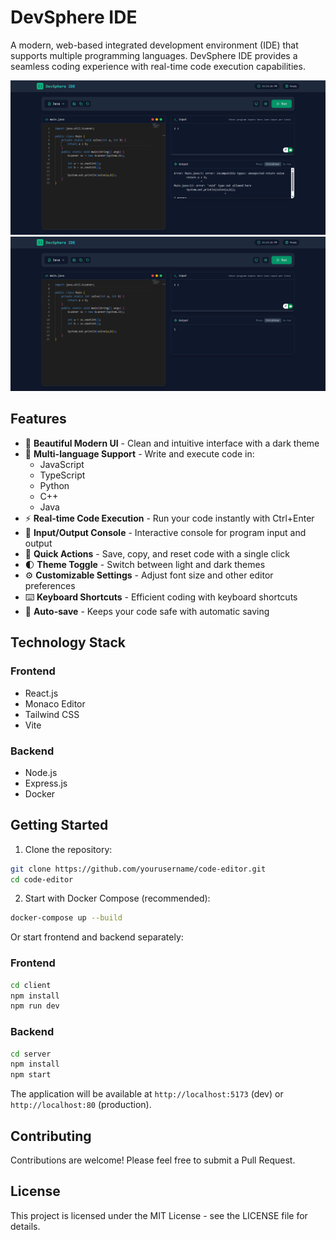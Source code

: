 # DevSphere IDE

A modern, web-based integrated development environment (IDE) that supports multiple programming languages. DevSphere IDE provides a seamless coding experience with real-time code execution capabilities.

![DevSphere IDE View](public_images/view.png)
![DevSphere IDE Additional View](public_images/view2.png)

## Features

- 🎨 **Beautiful Modern UI** - Clean and intuitive interface with a dark theme
- 🌈 **Multi-language Support** - Write and execute code in:
  - JavaScript
  - TypeScript
  - Python
  - C++
  - Java
- ⚡ **Real-time Code Execution** - Run your code instantly with Ctrl+Enter
- 📝 **Input/Output Console** - Interactive console for program input and output
- 🎯 **Quick Actions** - Save, copy, and reset code with a single click
- 🌓 **Theme Toggle** - Switch between light and dark themes
- ⚙️ **Customizable Settings** - Adjust font size and other editor preferences
- ⌨️ **Keyboard Shortcuts** - Efficient coding with keyboard shortcuts
- 💾 **Auto-save** - Keeps your code safe with automatic saving

## Technology Stack

### Frontend
- React.js
- Monaco Editor
- Tailwind CSS
- Vite

### Backend
- Node.js
- Express.js
- Docker

## Getting Started

1. Clone the repository:
```bash
git clone https://github.com/yourusername/code-editor.git
cd code-editor
```

2. Start with Docker Compose (recommended):
```bash
docker-compose up --build
```

Or start frontend and backend separately:

### Frontend
```bash
cd client
npm install
npm run dev
```

### Backend
```bash
cd server
npm install
npm start
```

The application will be available at `http://localhost:5173` (dev) or `http://localhost:80` (production).

## Contributing

Contributions are welcome! Please feel free to submit a Pull Request.

## License

This project is licensed under the MIT License - see the LICENSE file for details.